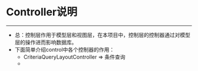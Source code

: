 # Controller说明
---
- 总：控制层作用于模型层和视图层，在本项目中，控制层的控制器通过对模型层的操作进而影响数据库。
- 下面简单介绍control中各个控制器的作用：
    + CriteriaQueryLayoutController => 条件查询
    + 